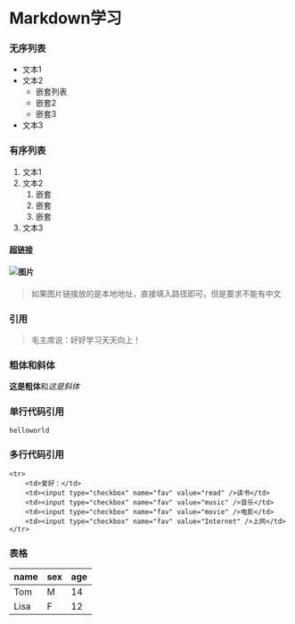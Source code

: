 # Markdown学习
### 无序列表
- 文本1
- 文本2
    - 嵌套列表
    - 嵌套2
    - 嵌套3
- 文本3
### 有序列表
1. 文本1
2. 文本2
    1. 嵌套
    2. 嵌套
    3. 嵌套
3. 文本3
#### [超链接](http://www.google.com)
#### ![图片](http://note.youdao.com/yws/api/personal/file/A24B52000C8B4D7B9F8E83C320404E00?method=download&shareKey=69ac5c29d80c01ff7ec7e2b52c8ab067)

> 如果图片链接放的是本地地址，直接填入路径即可，但是要求不能有中文


### 引用
> 毛主席说：好好学习天天向上！

### 粗体和斜体
**这是粗体**和*这是斜体*

### 单行代码引用
`helloworld`

### 多行代码引用
```
<tr>
    <td>爱好：</td>
    <td><input type="checkbox" name="fav" value="read" />读书</td>
    <td><input type="checkbox" name="fav" value="music" />音乐</td>
    <td><input type="checkbox" name="fav" value="movie" />电影</td>
    <td><input type="checkbox" name="fav" value="Internet" />上网</td>
</tr>
```
### 表格
|name|sex |age|
|----|----|---|
|Tom |M   |14 |
|Lisa|F   |12 |
